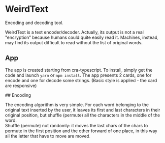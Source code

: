 # WeirdText

Encoding and decoding tool.

WeirdText is a text encoder/decoder.
Actually, its output is not a real "encryption" because humans could quite easily read it. Machines, instead, may find its output difficult to read without the list of original words.

## App

The app is created starting from cra-typescript. To install, simply get the code and launch `yarn` or `npm install`.
The app presents 2 cards, one for encode and one for decode some strings. (Basic style is applied - the card are responsive)

## Encoding

The encoding algorithm is very simple. For each word belonging to the original text inserted by the user, it leaves its first and last characters in their original position, but shuffle (permute) all the characters in the middle of the word.<br/>
Shuffle (permute) not randomly: it moves the last chars of the chars to permute in the first position and the other forward of one place, in this way all the letter that have to move are moved.
